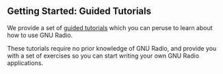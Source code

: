 ## Getting Started: Guided Tutorials

We provide a set of
[guided tutorials](file:///home/ubuntu/tutorials/Guided_Tutorials.html)
which you can peruse to learn about how to use GNU Radio.

These tutorials require no prior knowledge of GNU Radio, and provide you
with a set of exercises so you can start writing your own GNU Radio applications.
